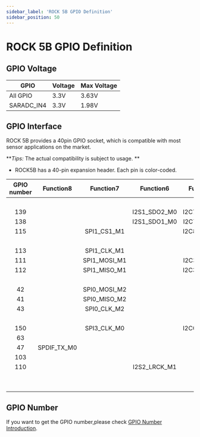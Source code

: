 ```yaml
---
sidebar_label: 'ROCK 5B GPIO Definition'
sidebar_position: 50
---
```



# ROCK 5B GPIO Definition

## GPIO Voltage

| GPIO       | Voltage | Max Voltage |
| ---------- | ------------- | --------- |
| All GPIO   | 3.3V          | 3.63V     |
| SARADC_IN4 | 3.3V          | 1.98V     |  

## GPIO Interface 

ROCK 5B provides a 40pin GPIO socket, which is compatible with most sensor applications on the market.

**_Tips:_ The actual compatibility is subject to usage. **

- ROCK5B has a 40-pin expansion header. Each pin is color-coded.

<div className='gpio_style'>

| GPIO number  | Function8   | Function7    | Function6    | Function5   | Function4      | Function3   | Function2  | Function1 |              Pin#               |              Pin#              | Function1  | Function2  | Function3  | Function4     | Function5   | Function6    | Function7    | Function8 | GPIO number  |
|:------------:|:-----------:|:------------:|:------------:|:-----------:|:--------------:|:-----------:|:----------:|:---------:|:------------------------------: | :-----------------------------:|:----------:|:----------:|:----------:|:-------------:|:-----------:|:------------:|:------------:|:---------:|:------------:|
|              |             |              |              |             |                |             |            | +3.3V     |<div className='yellow'>1</div>  |  <div className='red'>2</div>  | +5.0V      |            |            |               |             |              |              |           |              |
| 139          |             |              | I2S1_SDO2_M0 | I2C7_SDA_M3 |  UART8_CTSN_M0 | PWM15_IR_M1 | CAN1_TX_M1 | GPIO4_B3  | <div className='green'>3</div>  |  <div className='red'>4</div>  | +5.0V      |            |            |               |             |              |              |           |              |
| 138          |             |              | I2S1_SDO1_M0 | I2C7_SCL_M3 | UART8_RTSN_M0  | PWM14_M1    | CAN1_RX_M1 | GPIO4_B2  | <div className='green'>5</div>  | <div className='black'>6</div> | GND        |            |            |               |             |              |              |           |              |
| 115          |             | SPI1_CS1_M1  |              | I2C8_SDA_M4 | UART7_CTSN_M1  | PWM15_IR_M0 |            | GPIO3_C3  | <div className='green'>7</div>  | <div className='green'>8</div> | GPIO0_B5   |            |            |<div className='orange'>UART2_TX_M0</div>| I2C1_SCL_M0 | I2S1_MCLK_M1 |              |           | 13           |
|              |             |              |              |             |                |             |            | GND       | <div className='black'>9</div>  | <div className='green'>10</div>| GPIO0_B6   |            |            |<div className='orange'>UART2_RX_M0</div>| I2C1_SDA_M0 | I2S1_SCLK_M1 |              |           | 14           |
| 113          |             | SPI1_CLK_M1  |              |             | UART7_RX_M1    |             |            | GPIO3_C1  |<div className='green'>11</div>  | <div className='green'>12</div>| GPIO3_B5   | CAN1_RX_M0 | PWM12_M0   | UART3_TX_M1   |             | I2S2_SCLK_M1 |              |           | 109          |
| 111          |             | SPI1_MOSI_M1 |              | I2C3_SCL_M1 |                |             |            | GPIO3_B7  |<div className='green'>13</div>  | <div className='black'>14</div>| GND        |            |            |               |             |              |              |           |              |
| 112          |             | SPI1_MISO_M1 |              | I2C3_SDA_M1 | UART7_TX_M1    |             |            | GPIO3_C0  |<div className='green'>15</div>  | <div className='green'>16</div>| GPIO3_A4   |            |            |               |             |              |              |           | 100          |
|              |             |              |              |             |                |             |            | +3.3V     |<div className='yellow'>17</div> | <div className='green'>18</div>| GPIO4_C4   |            | PWM5_M2    |               |             |              | SPI3_MISO_M0 |           | 148          |
| 42           |             | SPI0_MOSI_M2 |              |             | UART4_RX_M2    |             |            | GPIO1_B2  |<div className='green'>19</div>  | <div className='black'>20</div>| GND        |            |            |               |             |              |              |           |              |
| 41           |             | SPI0_MISO_M2 |              |             |                |             |            | GPIO1_B1  |<div className='green'>21</div>  | <div className='green'>22</div>| SARADC_IN4 |            |            |               |             |              |              |           |              |
| 43           |             |  SPI0_CLK_M2 |              |             |  UART4_TX_M2   |             |            | GPIO1_B3  |<div className='green'>23</div>  | <div className='green'>24</div>| GPIO1_B4   |            |            | UART7_RX_M2   |             |              | SPI0_CS0_M2  |           | 44           |
|              |             |              |              |             |                |             |            | GND       |<div className='black'>25</div>  | <div className='green'>26</div>| GPIO1_B5   |            |            | UART7_TX_M2   |             |              | SPI0_CS1_M2  |           | 45           |
| 150          |             | SPI3_CLK_M0  |              | I2C0_SDA_M1 |                | PWM7_IR_M3  |            | GPIO4_C6  | <div className='blue'>27</div>  | <div className='blue'>28</div> | GPIO4_C5   |            | PWM6_M2    |               | I2C0_SCL_M1 |              | SPI3_MOSI_M0 |           | 149          |
| 63           |             |              |              |             | UART1_CTSN_M1  | PWM15_IR_M3 |            | GPIO1_D7  |<div className='green'>29</div>  | <div className='black'>30</div>| GND        |            |            |               |             |              |              |           |              |
| 47           | SPDIF_TX_M0 |              |              |             | UART1_RX_M1    | PWM13_M2    |            | GPIO1_B7  |<div className='green'>31</div>  | <div className='green'>32</div>| GPIO3_C2   |            | PWM14_M0   | UART7_RTSN_M1 | I2C8_SCL_M4 |              | SPI1_CS0_M1  |           | 114          |
| 103          |             |              |              |             |                | PWM8_M0     |            | GPIO3_A7  |<div className='green'>33</div>  | <div className='black'>34</div>| GND        |            |            |               |             |              |              |           |              |
| 110          |             |              | I2S2_LRCK_M1 |             | UART3_RX_M1    | PWM13_M0    | CAN1_TX_M0 | GPIO3_B6  |<div className='green'>35</div>  | <div className='green'>36</div>| GPIO3_B1   |            | PWM2_M1    | UART2_TX_M2   |             |              |              |           | 105          |
|              |             |              |              |             |                |             |            |           |<div className='green'>37</div>  | <div className='green'>38</div>| GPIO3_B2   |            | PWM3_IR_M1 | UART2_RX_M2   |             | I2S2_SDI_M1  |              |           | 106          |
|              |             |              |              |             |                |             |            | GND       |<div className='black'>39</div>  | <div className='green'>40</div>| GPIO3_B3   |            |            | UART2_RTSN    |             | I2S2_SDO_M1  |              |           | 107          |

</div>

## GPIO Number

If you want to get the GPIO number,please check [GPIO Number Introduction](/general-tutorial/gpio-num).
